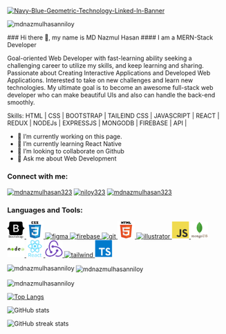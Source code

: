 <a href="https://ibb.co/BNHSyM3"><img src="https://i.ibb.co/BNHSyM3/Navy-Blue-Geometric-Technology-Linked-In-Banner.png" alt="Navy-Blue-Geometric-Technology-Linked-In-Banner" border="0"></a>
<p align="left"> <img src="https://komarev.com/ghpvc/?username=mdnazmulhasanniloy&label=Profile%20views&color=0e75b6&style=flat" alt="mdnazmulhasanniloy" /> </p>
### Hi there 👋, my name is MD Nazmul Hasan
#### I am a MERN-Stack Developer


Goal-oriented Web Developer with fast-learning ability seeking a challenging career to utilize my skills, and keep learning and sharing. Passionate about Creating Interactive Applications and Developed Web Applications. Interested to take on new challenges and learn new technologies. My ultimate goal is to become an awesome full-stack web developer who can make beautiful Uls and also can handle the back-end smoothly.

Skills: HTML | CSS | BOOTSTRAP | TAILEIND CSS | JAVASCRIPT | REACT | REDUX | NODEJs | EXPRESSJS | MONGODB | FIREBASE | API |

- 🔭 I’m currently working on this page. 
- 🌱 I’m currently learning React Native 
- 👯 I’m looking to collaborate on Github 
- 💬 Ask me about Web Development 


<h3 align="left">Connect with me:</h3>
<p align="left">
<a href="https://linkedin.com/in/mdnazmulhasan323" target="blank"><img align="center" src="https://raw.githubusercontent.com/rahuldkjain/github-profile-readme-generator/master/src/images/icons/Social/linked-in-alt.svg" alt="mdnazmulhasan323" height="30" width="40" /></a>
<a href="https://fb.com/niloy323" target="blank"><img align="center" src="https://raw.githubusercontent.com/rahuldkjain/github-profile-readme-generator/master/src/images/icons/Social/facebook.svg" alt="niloy323" height="30" width="40" /></a>
<a href="https://instagram.com/mdnazmulhasan323" target="blank"><img align="center" src="https://raw.githubusercontent.com/rahuldkjain/github-profile-readme-generator/master/src/images/icons/Social/instagram.svg" alt="mdnazmulhasan323" height="30" width="40" /></a>
</p>

<h3 align="left">Languages and Tools:</h3>
<p align="left"> <a href="https://getbootstrap.com" target="_blank" rel="noreferrer"> <img src="https://raw.githubusercontent.com/devicons/devicon/master/icons/bootstrap/bootstrap-plain-wordmark.svg" alt="bootstrap" width="40" height="40"/> </a> <a href="https://www.w3schools.com/css/" target="_blank" rel="noreferrer"> <img src="https://raw.githubusercontent.com/devicons/devicon/master/icons/css3/css3-original-wordmark.svg" alt="css3" width="40" height="40"/> </a> <a href="https://www.figma.com/" target="_blank" rel="noreferrer"> <img src="https://www.vectorlogo.zone/logos/figma/figma-icon.svg" alt="figma" width="40" height="40"/> </a> <a href="https://firebase.google.com/" target="_blank" rel="noreferrer"> <img src="https://www.vectorlogo.zone/logos/firebase/firebase-icon.svg" alt="firebase" width="40" height="40"/> </a> <a href="https://git-scm.com/" target="_blank" rel="noreferrer"> <img src="https://www.vectorlogo.zone/logos/git-scm/git-scm-icon.svg" alt="git" width="40" height="40"/> </a> <a href="https://www.w3.org/html/" target="_blank" rel="noreferrer"> <img src="https://raw.githubusercontent.com/devicons/devicon/master/icons/html5/html5-original-wordmark.svg" alt="html5" width="40" height="40"/> </a> <a href="https://www.adobe.com/in/products/illustrator.html" target="_blank" rel="noreferrer"> <img src="https://www.vectorlogo.zone/logos/adobe_illustrator/adobe_illustrator-icon.svg" alt="illustrator" width="40" height="40"/> </a> <a href="https://developer.mozilla.org/en-US/docs/Web/JavaScript" target="_blank" rel="noreferrer"> <img src="https://raw.githubusercontent.com/devicons/devicon/master/icons/javascript/javascript-original.svg" alt="javascript" width="40" height="40"/> </a> <a href="https://www.mongodb.com/" target="_blank" rel="noreferrer"> <img src="https://raw.githubusercontent.com/devicons/devicon/master/icons/mongodb/mongodb-original-wordmark.svg" alt="mongodb" width="40" height="40"/> </a> <a href="https://nodejs.org" target="_blank" rel="noreferrer"> <img src="https://raw.githubusercontent.com/devicons/devicon/master/icons/nodejs/nodejs-original-wordmark.svg" alt="nodejs" width="40" height="40"/> </a> <a href="https://reactjs.org/" target="_blank" rel="noreferrer"> <img src="https://raw.githubusercontent.com/devicons/devicon/master/icons/react/react-original-wordmark.svg" alt="react" width="40" height="40"/> </a> <a href="https://redux.js.org" target="_blank" rel="noreferrer"> <img src="https://raw.githubusercontent.com/devicons/devicon/master/icons/redux/redux-original.svg" alt="redux" width="40" height="40"/> </a> <a href="https://tailwindcss.com/" target="_blank" rel="noreferrer"> <img src="https://www.vectorlogo.zone/logos/tailwindcss/tailwindcss-icon.svg" alt="tailwind" width="40" height="40"/> </a> <a href="https://www.typescriptlang.org/" target="_blank" rel="noreferrer"> <img src="https://raw.githubusercontent.com/devicons/devicon/master/icons/typescript/typescript-original.svg" alt="typescript" width="40" height="40"/> </a> </p>

<p><img align="left" src="https://github-readme-stats.vercel.app/api/top-langs?username=mdnazmulhasanniloy&show_icons=true&locale=en&layout=compact" alt="mdnazmulhasanniloy" /></p>

<p>&nbsp;<img align="center" src="https://github-readme-stats.vercel.app/api?username=mdnazmulhasanniloy&show_icons=true&locale=en" alt="mdnazmulhasanniloy" /></p>

<p><img align="center" src="https://github-readme-streak-stats.herokuapp.com/?user=mdnazmulhasanniloy&" alt="mdnazmulhasanniloy" /></p>



[![Top Langs](https://github-readme-stats.vercel.app/api/top-langs/?username=mdnazmulhasanniloy)](https://github.com/anuraghazra/github-readme-stats)

![GitHub stats](https://github-readme-stats.vercel.app/api?username=mdnazmulhasanniloy&show_icons=true)  

![GitHub streak stats](https://streak-stats.demolab.com/?user=mdnazmulhasanniloy)  

